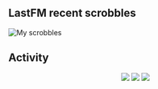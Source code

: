 ## LastFM recent scrobbles
![My scrobbles](https://lastfm-recently-played.vercel.app/api?user=klyuyev)
## Activity
<div align="center">
<img src="https://github-readme-stats.vercel.app/api?username=luiz166&theme=midnight-purple&hide_border=false&include_all_commits=false&count_private=false">
<img src="https://github-readme-streak-stats.herokuapp.com/?user=luiz166&theme=midnight-purple&hide_border=false">
<img src="https://github-readme-stats.vercel.app/api/top-langs/?username=luiz166&theme=midnight-purple&hide_border=false&include_all_commits=false&count_private=false&layout=compact">
</div>
